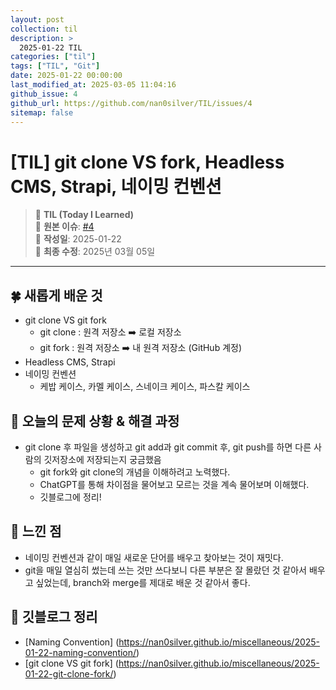 ```yaml
---
layout: post
collection: til
description: >
  2025-01-22 TIL
categories: ["til"]
tags: ["TIL", "Git"]
date: 2025-01-22 00:00:00
last_modified_at: 2025-03-05 11:04:16
github_issue: 4
github_url: https://github.com/nan0silver/TIL/issues/4
sitemap: false
---
```


# [TIL] git clone VS fork, Headless CMS, Strapi, 네이밍 컨벤션

> 📝 **TIL (Today I Learned)**  
> 🔗 **원본 이슈**: [#4](https://github.com/nan0silver/TIL/issues/4)  
> 📅 **작성일**: 2025-01-22  
> 🔄 **최종 수정**: 2025년 03월 05일

---


## 🍀 새롭게 배운 것
- git clone VS git fork
   - git clone : 원격 저장소 ➡️ 로컬 저장소
   - git fork : 원격 저장소 ➡️ 내 원격 저장소 (GitHub 계정)
- Headless CMS, Strapi
- 네이밍 컨벤션
   - 케밥 케이스, 카멜 케이스, 스네이크 케이스, 파스칼 케이스

## 🍎 오늘의 문제 상황 & 해결 과정
- git clone 후 파일을 생성하고 git add과 git commit 후, git push를 하면 다른 사람의 깃저장소에 저장되는지 궁금했음
  - git fork와 git clone의 개념을 이해하려고 노력했다.
  - ChatGPT를 통해 차이점을 물어보고 모르는 것을 계속 물어보며 이해했다.
  - 깃블로그에 정리!

## 🦄 느낀 점
- 네이밍 컨벤션과 같이 매일 새로운 단어를 배우고 찾아보는 것이 재밋다.
- git을 매일 열심히 썼는데 쓰는 것만 쓰다보니 다른 부분은 잘 몰랐던 것 같아서 배우고 싶었는데, branch와 merge를 제대로 배운 것 같아서 좋다.

## 🐬 깃블로그 정리
- [Naming Convention] (https://nan0silver.github.io/miscellaneous/2025-01-22-naming-convention/)
- [git clone VS git fork] (https://nan0silver.github.io/miscellaneous/2025-01-22-git-clone-fork/)

